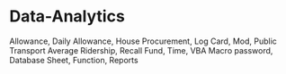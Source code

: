 # Data-Analytics
Allowance, Daily Allowance, House Procurement, Log Card, Mod, Public Transport Average Ridership, Recall Fund, Time, VBA Macro password, Database Sheet, Function, Reports
